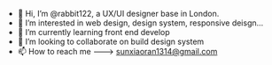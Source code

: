 - 👋 Hi, I’m @rabbit122, a UX/UI designer base in London.
- 👀 I’m interested in web design, design system, responsive deisgn...
- 🌱 I’m currently learning front end develop
- 💞️ I’m looking to collaborate on build design system
- 📫 How to reach me ---> sunxiaoran1314@gmail.com

<!---
rabbit122/rabbit122 is a ✨ special ✨ repository because its `README.md` (this file) appears on your GitHub profile.
You can click the Preview link to take a look at your changes.
--->

